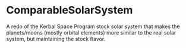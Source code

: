 # ComparableSolarSystem
A redo of the Kerbal Space Program stock solar system that makes the planets/moons (mostly orbital elements) more similar to the real solar system, but maintaining the stock flavor.
